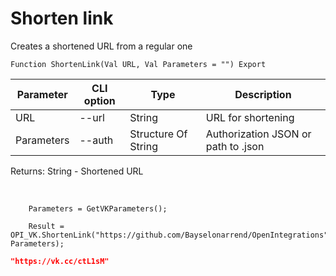 ﻿---
sidebar_position: 5
---

# Shorten link
 Creates a shortened URL from a regular one



`Function ShortenLink(Val URL, Val Parameters = "") Export`

  | Parameter | CLI option | Type | Description |
  |-|-|-|-|
  | URL | --url | String | URL for shortening |
  | Parameters | --auth | Structure Of String | Authorization JSON or path to .json |

  
  Returns:  String - Shortened URL

<br/>




```bsl title="Code example"
    Parameters = GetVKParameters();

    Result = OPI_VK.ShortenLink("https://github.com/Bayselonarrend/OpenIntegrations", Parameters);
```
 



```json title="Result"
"https://vk.cc/ctL1sM"
```
